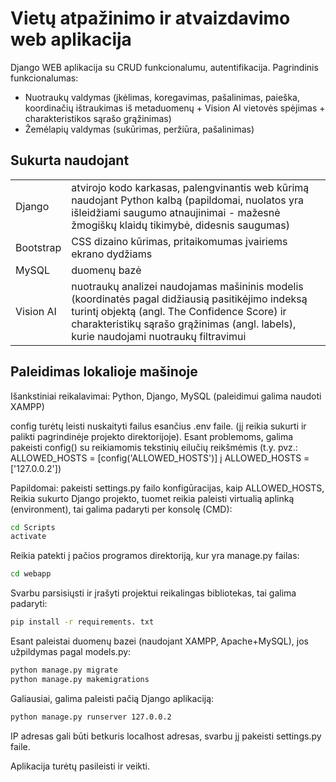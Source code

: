 # Vietų atpažinimo ir atvaizdavimo web aplikacija

Django WEB aplikacija su CRUD funkcionalumu, autentifikacija. 
Pagrindinis funkcionalumas:
- Nuotraukų valdymas (įkėlimas, koregavimas, pašalinimas, paieška, koordinačių ištraukimas iš metaduomenų + Vision AI vietovės spėjimas + charakteristikos sąrašo grąžinimas)
- Žemėlapių valdymas (sukūrimas, peržiūra, pašalinimas)

## Sukurta naudojant

|   |   |
| ------ | ------ |
| Django | atvirojo kodo karkasas, palengvinantis web kūrimą naudojant Python kalbą (papildomai, nuolatos yra išleidžiami saugumo atnaujinimai - mažesnė žmogiškų klaidų tikimybė, didesnis saugumas) |
| Bootstrap | CSS dizaino kūrimas, pritaikomumas įvairiems ekrano dydžiams |
| MySQL | duomenų bazė |
| Vision AI | nuotraukų analizei naudojamas mašininis modelis (koordinatės pagal didžiausią pasitikėjimo indeksą turintį objektą (angl. The Confidence Score) ir charakteristikų sąrašo grąžinimas (angl. labels), kurie naudojami nuotraukų filtravimui |

## Paleidimas lokalioje mašinoje

Išankstiniai reikalavimai: Python, Django, MySQL (paleidimui galima naudoti XAMPP)

config turėtų leisti nuskaityti failus esančius .env faile. (jį reikia sukurti ir palikti pagrindinėje projekto direktorijoje). Esant problemoms, galima pakeisti config() su reikiamomis tekstinių eilučių reikšmėmis (t.y. pvz.: ALLOWED_HOSTS =  [config('ALLOWED_HOSTS')] į ALLOWED_HOSTS = ['127.0.0.2'])

Papildomai: pakeisti settings.py failo konfigūracijas, kaip ALLOWED_HOSTS, 
Reikia sukurto Django projekto, tuomet reikia paleisti virtualią aplinką (environment), tai galima padaryti per konsolę (CMD):

```sh
cd Scripts
activate
```
Reikia patekti į pačios programos direktoriją, kur yra manage.py failas:
```sh
cd webapp
```

Svarbu parsisiųsti ir įrašyti projektui reikalingas bibliotekas, tai galima padaryti:
```sh
pip install -r requirements. txt
```

Esant paleistai duomenų bazei (naudojant XAMPP, Apache+MySQL), jos užpildymas pagal models.py:

```sh
python manage.py migrate
python manage.py makemigrations
```

Galiausiai, galima paleisti pačią Django aplikaciją:
```sh
python manage.py runserver 127.0.0.2
```
IP adresas gali būti betkuris localhost adresas, svarbu jį pakeisti settings.py faile.

Aplikacija turėtų pasileisti ir veikti.

